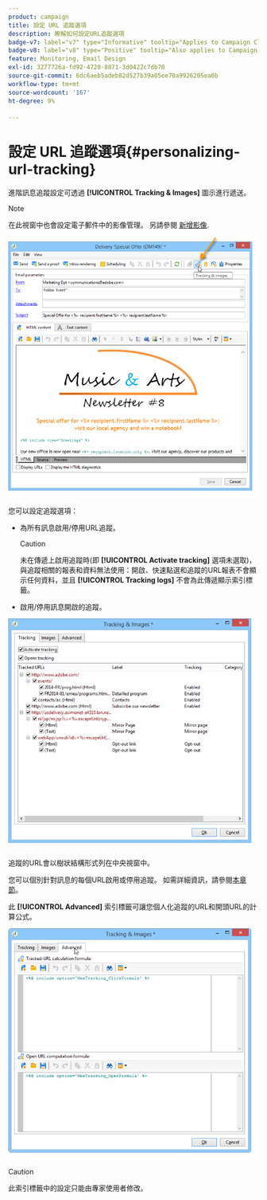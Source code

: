 ```yaml
---
product: campaign
title: 設定 URL 追蹤選項
description: 瞭解如何設定URL追蹤選項
badge-v7: label="v7" type="Informative" tooltip="Applies to Campaign Classic v7"
badge-v8: label="v8" type="Positive" tooltip="Also applies to Campaign v8"
feature: Monitoring, Email Design
exl-id: 3277726a-fd92-4720-8871-3d0422c7db70
source-git-commit: 6dc6aeb5adeb82d527b39a05ee70a9926205ea0b
workflow-type: tm+mt
source-wordcount: '167'
ht-degree: 9%

---
```


# 設定 URL 追蹤選項{#personalizing-url-tracking}



進階訊息追蹤設定可透過 **[!UICONTROL Tracking & Images]** 圖示進行遞送。

>[!NOTE]
>
>在此視窗中也會設定電子郵件中的影像管理。 另請參閱 [新增影像](defining-the-email-content.md#adding-images).

![](assets/s_ncs_user_email_del_tracking_ico.png)

您可以設定追蹤選項：

* 為所有訊息啟用/停用URL追蹤。

   >[!CAUTION]
   >
   >未在傳遞上啟用追蹤時(即 **[!UICONTROL Activate tracking]** 選項未選取)，與追蹤相關的報表和資料無法使用：開啟、快速點選和追蹤的URL報表不會顯示任何資料，並且 **[!UICONTROL Tracking logs]** 不會為此傳遞顯示索引標籤。

* 啟用/停用訊息開啟的追蹤。

![](assets/s_ncs_user_email_del_tracking_param.png)

追蹤的URL會以樹狀結構形式列在中央視窗中。

您可以個別針對訊息的每個URL啟用或停用追蹤。 如需詳細資訊，請參閱[本章節](how-to-configure-tracked-links.md)。

此 **[!UICONTROL Advanced]** 索引標籤可讓您個人化追蹤的URL和開頭URL的計算公式。

![](assets/s_ncs_user_email_del_tracking_param_adv.png)

>[!CAUTION]
>
>此索引標籤中的設定只能由專家使用者修改。
